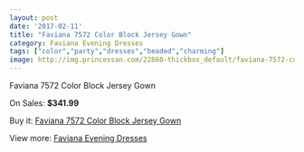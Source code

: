```yaml
---
layout: post
date: '2017-02-11'
title: "Faviana 7572 Color Block Jersey Gown"
category: Faviana Evening Dresses
tags: ["color","party","dresses","beaded","charming"]
image: http://img.princessan.com/22860-thickbox_default/faviana-7572-color-block-jersey-gown.jpg
---
```

Faviana 7572 Color Block Jersey Gown

On Sales: **$341.99**
<a href="https://www.princessan.com/en/10366-faviana-7572-color-block-jersey-gown.html"><amp-img layout="responsive" width="600" height="600" src="//img.princessan.com/22860-thickbox_default/faviana-7572-color-block-jersey-gown.jpg" alt="Faviana 7572 Color Block Jersey Gown 0" /></a>
<a href="https://www.princessan.com/en/10366-faviana-7572-color-block-jersey-gown.html"><amp-img layout="responsive" width="600" height="600" src="//img.princessan.com/22861-thickbox_default/faviana-7572-color-block-jersey-gown.jpg" alt="Faviana 7572 Color Block Jersey Gown 1" /></a>

Buy it: [Faviana 7572 Color Block Jersey Gown](https://www.princessan.com/en/10366-faviana-7572-color-block-jersey-gown.html "Faviana 7572 Color Block Jersey Gown")

View more: [Faviana Evening Dresses](https://www.princessan.com/en/80- "Faviana Evening Dresses")